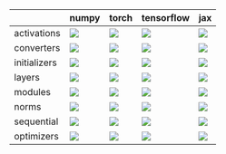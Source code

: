 |              | numpy                                                                                                                                                                  | torch                                                                                                                                                                  | tensorflow                                                                                                                                                             | jax                                                                                                                                                                    |
|:-------------|:-----------------------------------------------------------------------------------------------------------------------------------------------------------------------|:-----------------------------------------------------------------------------------------------------------------------------------------------------------------------|:-----------------------------------------------------------------------------------------------------------------------------------------------------------------------|:-----------------------------------------------------------------------------------------------------------------------------------------------------------------------|
| activations  | <a href="https://github.com/unifyai/ivy/actions/runs/3385933816" rel="noopener noreferrer" target="_blank"><img src=https://img.shields.io/badge/-success-success></a> | <a href="https://github.com/unifyai/ivy/actions/runs/3388416053" rel="noopener noreferrer" target="_blank"><img src=https://img.shields.io/badge/-failure-red></a>     | <a href="https://github.com/unifyai/ivy/actions/runs/3385933816" rel="noopener noreferrer" target="_blank"><img src=https://img.shields.io/badge/-success-success></a> | <a href="https://github.com/unifyai/ivy/actions/runs/3385933816" rel="noopener noreferrer" target="_blank"><img src=https://img.shields.io/badge/-success-success></a> |
| converters   | <a href="https://github.com/unifyai/ivy/actions/runs/3385338763" rel="noopener noreferrer" target="_blank"><img src=https://img.shields.io/badge/-success-success></a> | <a href="https://github.com/unifyai/ivy/actions/runs/3388758195" rel="noopener noreferrer" target="_blank"><img src=https://img.shields.io/badge/-failure-red></a>     | <a href="https://github.com/unifyai/ivy/actions/runs/3382888539" rel="noopener noreferrer" target="_blank"><img src=https://img.shields.io/badge/-success-success></a> | <a href="https://github.com/unifyai/ivy/actions/runs/3380590704" rel="noopener noreferrer" target="_blank"><img src=https://img.shields.io/badge/-failure-red></a>     |
| initializers | <a href="https://github.com/unifyai/ivy/actions/runs/3385834762" rel="noopener noreferrer" target="_blank"><img src=https://img.shields.io/badge/-success-success></a> | <a href="https://github.com/unifyai/ivy/actions/runs/3389137127" rel="noopener noreferrer" target="_blank"><img src=https://img.shields.io/badge/-success-success></a> | <a href="https://github.com/unifyai/ivy/actions/runs/3383089390" rel="noopener noreferrer" target="_blank"><img src=https://img.shields.io/badge/-failure-red></a>     | <a href="https://github.com/unifyai/ivy/actions/runs/3380964201" rel="noopener noreferrer" target="_blank"><img src=https://img.shields.io/badge/-failure-red></a>     |
| layers       | <a href="https://github.com/unifyai/ivy/actions/runs/3386247499" rel="noopener noreferrer" target="_blank"><img src=https://img.shields.io/badge/-failure-red></a>     | <a href="https://github.com/unifyai/ivy/actions/runs/3389504876" rel="noopener noreferrer" target="_blank"><img src=https://img.shields.io/badge/-failure-red></a>     | <a href="https://github.com/unifyai/ivy/actions/runs/3383285178" rel="noopener noreferrer" target="_blank"><img src=https://img.shields.io/badge/-failure-red></a>     | <a href="https://github.com/unifyai/ivy/actions/runs/3383027770" rel="noopener noreferrer" target="_blank"><img src=https://img.shields.io/badge/-failure-red></a>     |
| modules      | <a href="https://github.com/unifyai/ivy/actions/runs/3386632306" rel="noopener noreferrer" target="_blank"><img src=https://img.shields.io/badge/-success-success></a> | <a href="https://github.com/unifyai/ivy/actions/runs/3389831413" rel="noopener noreferrer" target="_blank"><img src=https://img.shields.io/badge/-success-success></a> | <a href="https://github.com/unifyai/ivy/actions/runs/3383551926" rel="noopener noreferrer" target="_blank"><img src=https://img.shields.io/badge/-success-success></a> | <a href="https://github.com/unifyai/ivy/actions/runs/3381640425" rel="noopener noreferrer" target="_blank"><img src=https://img.shields.io/badge/-success-success></a> |
| norms        | <a href="https://github.com/unifyai/ivy/actions/runs/3387156178" rel="noopener noreferrer" target="_blank"><img src=https://img.shields.io/badge/-success-success></a> | <a href="https://github.com/unifyai/ivy/actions/runs/3390121290" rel="noopener noreferrer" target="_blank"><img src=https://img.shields.io/badge/-success-success></a> | <a href="https://github.com/unifyai/ivy/actions/runs/3383816315" rel="noopener noreferrer" target="_blank"><img src=https://img.shields.io/badge/-success-success></a> | <a href="https://github.com/unifyai/ivy/actions/runs/3381930018" rel="noopener noreferrer" target="_blank"><img src=https://img.shields.io/badge/-success-success></a> |
| sequential   | <a href="https://github.com/unifyai/ivy/actions/runs/3387990202" rel="noopener noreferrer" target="_blank"><img src=https://img.shields.io/badge/-success-success></a> | <a href="https://github.com/unifyai/ivy/actions/runs/3390771634" rel="noopener noreferrer" target="_blank"><img src=https://img.shields.io/badge/-success-success></a> | <a href="https://github.com/unifyai/ivy/actions/runs/3384545991" rel="noopener noreferrer" target="_blank"><img src=https://img.shields.io/badge/-success-success></a> | <a href="https://github.com/unifyai/ivy/actions/runs/3382555763" rel="noopener noreferrer" target="_blank"><img src=https://img.shields.io/badge/-success-success></a> |
| optimizers   | <a href="https://github.com/unifyai/ivy/actions/runs/3387585710" rel="noopener noreferrer" target="_blank"><img src=https://img.shields.io/badge/-success-success></a> | <a href="https://github.com/unifyai/ivy/actions/runs/3390437277" rel="noopener noreferrer" target="_blank"><img src=https://img.shields.io/badge/-success-success></a> | <a href="https://github.com/unifyai/ivy/actions/runs/3384174818" rel="noopener noreferrer" target="_blank"><img src=https://img.shields.io/badge/-success-success></a> | <a href="https://github.com/unifyai/ivy/actions/runs/3382240781" rel="noopener noreferrer" target="_blank"><img src=https://img.shields.io/badge/-success-success></a> |